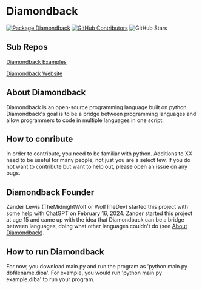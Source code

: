 # Diamondback

[![Package Diamondback](https://github.com/Diamondback-Development/diamondback/actions/workflows/package-diba.yml/badge.svg?branch=master)](https://github.com/Diamondback-Development/diamondback/actions/workflows/package-diba.yml)
[![GitHub Contributors](https://img.shields.io/github/contributors/Diamondback-Development/diamondback?label=Contributors)](https://github.com/Diamondback-Development/diamondback/graphs/contributors)
![GitHub Stars](https://img.shields.io/github/stars/Diamondback-Development/diamondback?label=Stars)

## Sub Repos
[Diamondback Examples](https://github.com/WolfTheDeveloper/XX-Examples)

[Diamondback Website](https://github.com/WolfTheDeveloper/XXWebsite)

## About Diamondback

Diamondback is an open-source programming language built on python. Diamondback's goal is to be a bridge between programming languages and allow programmers to code in multiple languages in one script.

## How to conribute

In order to contribute, you need to be familiar with python. Additions to XX need to be useful for many people, not just you are a select few. If you do not want to contribute but want to help out, please open an issue on any bugs.

## Diamondback Founder

Zander Lewis (TheMidnightWolf or WolfTheDev) started this project with some help with ChatGPT on February 16, 2024. Zander started this project at age 15 and came up with the idea that Diamondback can be a bridge between languages, doing what other languages couldn't do (see [About Diamondback](https://github.com/Diamondback-Development/diamondback#about-diamondback)).

## How to run Diamondback

For now, you download main.py and run the program as 'python main.py dbfilename.diba'. For example, you would run 'python main.py example.diba' to run your program.
